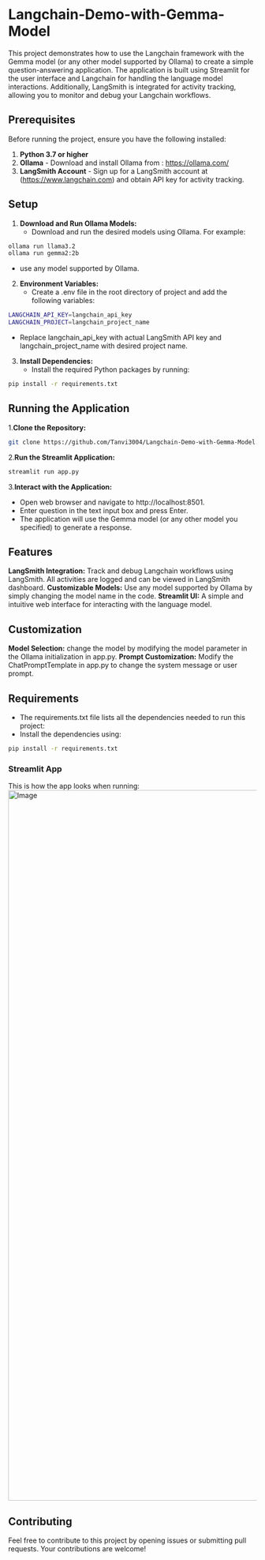 # Langchain-Demo-with-Gemma-Model

This project demonstrates how to use the Langchain framework with the Gemma model (or any other model supported by Ollama) to create a simple question-answering application. The application is built using Streamlit for the user interface and Langchain for handling the language model interactions. Additionally, LangSmith is integrated for activity tracking, allowing you to monitor and debug your Langchain workflows.

## Prerequisites
Before running the project, ensure you have the following installed:

1. **Python 3.7 or higher**
2. **Ollama** - Download and install Ollama from : https://ollama.com/
3. **LangSmith Account** - Sign up for a LangSmith account at (https://www.langchain.com) and obtain API key for activity tracking.

## Setup
1. **Download and Run Ollama Models:**
   - Download and run the desired models using Ollama. For example:
```bash
ollama run llama3.2
ollama run gemma2:2b
```
   - use any model supported by Ollama.
2. **Environment Variables:**
   - Create a .env file in the root directory of project and add the following variables:
```bash
LANGCHAIN_API_KEY=langchain_api_key
LANGCHAIN_PROJECT=langchain_project_name
```
   - Replace langchain_api_key with  actual LangSmith API key and langchain_project_name with desired project name.
3. **Install Dependencies:**
   - Install the required Python packages by running:
```bash
pip install -r requirements.txt
```
## Running the Application
1.**Clone the Repository:**
```bash
git clone https://github.com/Tanvi3004/Langchain-Demo-with-Gemma-Model.git
```
2.**Run the Streamlit Application:**
```bash
streamlit run app.py
```
3.**Interact with the Application:**
   - Open web browser and navigate to http://localhost:8501.
   - Enter question in the text input box and press Enter.
   - The application will use the Gemma model (or any other model you specified) to generate a response.

## Features
**LangSmith Integration:** Track and debug Langchain workflows using LangSmith. All activities are logged and can be viewed in LangSmith dashboard.
**Customizable Models:** Use any model supported by Ollama by simply changing the model name in the code.
**Streamlit UI:** A simple and intuitive web interface for interacting with the language model.

## Customization
**Model Selection:** change the model by modifying the model parameter in the Ollama initialization in app.py.
**Prompt Customization:** Modify the ChatPromptTemplate in app.py to change the system message or user prompt.

## Requirements
   - The requirements.txt file lists all the dependencies needed to run this project:
   - Install the dependencies using:
```bash
pip install -r requirements.txt
```
### Streamlit App
This is how the app looks when running:
<img width="1440" alt="Image" src="https://github.com/user-attachments/assets/7971aedc-7810-495f-b553-387965f0ccc2" />

## Contributing
Feel free to contribute to this project by opening issues or submitting pull requests. Your contributions are welcome!

